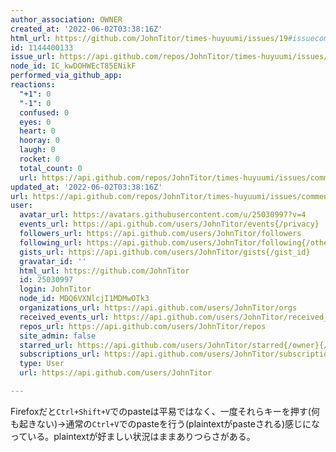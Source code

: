 ```yaml
---
author_association: OWNER
created_at: '2022-06-02T03:38:16Z'
html_url: https://github.com/JohnTitor/times-huyuumi/issues/19#issuecomment-1144400133
id: 1144400133
issue_url: https://api.github.com/repos/JohnTitor/times-huyuumi/issues/19
node_id: IC_kwDOHWEcT85ENikF
performed_via_github_app: 
reactions:
  "+1": 0
  "-1": 0
  confused: 0
  eyes: 0
  heart: 0
  hooray: 0
  laugh: 0
  rocket: 0
  total_count: 0
  url: https://api.github.com/repos/JohnTitor/times-huyuumi/issues/comments/1144400133/reactions
updated_at: '2022-06-02T03:38:16Z'
url: https://api.github.com/repos/JohnTitor/times-huyuumi/issues/comments/1144400133
user:
  avatar_url: https://avatars.githubusercontent.com/u/25030997?v=4
  events_url: https://api.github.com/users/JohnTitor/events{/privacy}
  followers_url: https://api.github.com/users/JohnTitor/followers
  following_url: https://api.github.com/users/JohnTitor/following{/other_user}
  gists_url: https://api.github.com/users/JohnTitor/gists{/gist_id}
  gravatar_id: ''
  html_url: https://github.com/JohnTitor
  id: 25030997
  login: JohnTitor
  node_id: MDQ6VXNlcjI1MDMwOTk3
  organizations_url: https://api.github.com/users/JohnTitor/orgs
  received_events_url: https://api.github.com/users/JohnTitor/received_events
  repos_url: https://api.github.com/users/JohnTitor/repos
  site_admin: false
  starred_url: https://api.github.com/users/JohnTitor/starred{/owner}{/repo}
  subscriptions_url: https://api.github.com/users/JohnTitor/subscriptions
  type: User
  url: https://api.github.com/users/JohnTitor

---
```

Firefoxだと`Ctrl+Shift+V`でのpasteは平易ではなく、一度それらキーを押す(何も起きない)→通常の`Ctrl+V`でのpasteを行う(plaintextがpasteされる)感じになっている。plaintextが好ましい状況はままありつらさがある。